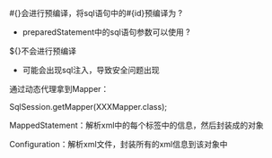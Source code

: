 

#{}会进行预编译，将sql语句中的#{id}预编译为 ? 

- preparedStatement中的sql语句参数可以使用 ?

${}不会进行预编译

- 可能会出现sql注入，导致安全问题出现





通过动态代理拿到Mapper：

SqlSession.getMapper(XXXMapper.class);



MappedStatement：解析xml中的每个标签中的信息，然后封装成的对象

Configuration：解析xml文件，封装所有的xml信息到该对象中





